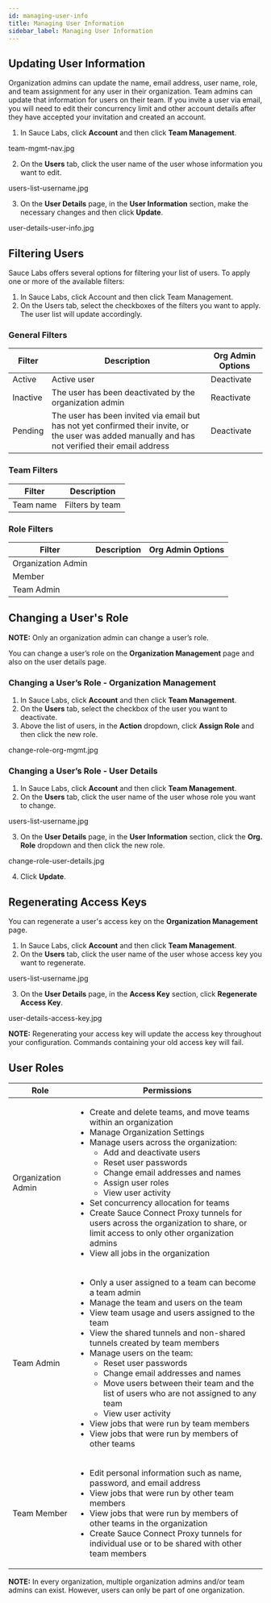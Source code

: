 ```yaml
---
id: managing-user-info
title: Managing User Information
sidebar_label: Managing User Information
---
```

## Updating User Information
Organization admins can update the name, email address, user name, role, and team assignment for any user in their organization. Team admins can update that information for users on their team. If you invite a user via email, you will need to edit their concurrency limit and other account details after they have accepted your invitation and created an account.

1. In Sauce Labs, click **Account** and then click **Team Management**.

team-mgmt-nav.jpg

2. On the **Users** tab, click the user name of the user whose information you want to edit.

users-list-username.jpg

3. On the **User Details** page, in the **User Information** section, make the necessary changes and then click **Update**.

user-details-user-info.jpg

## Filtering Users

Sauce Labs offers several options for filtering your list of users. To apply one or more of the available filters:

1. In Sauce Labs, click Account and then click Team Management.
2. On the Users tab, select the checkboxes of the filters you want to apply. The user list will update accordingly.

### General Filters

| Filter  | Description | Org Admin Options |
| ------------- | ------------- | ------------- |
| Active  | Active user  | Deactivate  |
| Inactive  | The user has been deactivated by the organization admin  | Reactivate  |
| Pending  | The user has been invited via email but has not yet confirmed their invite, or the user was added manually and has not verified their email address  | Deactivate  |

### Team Filters

| Filter  | Description |
| ------------- | ------------- |
| Team name  | Filters by team  |

### Role Filters

| Filter  | Description | Org Admin Options |
| ------------- | ------------- | ------------- |
| Organization Admin  |   |   |
| Member  |   |   |
| Team Admin  |   |   |

## Changing a User's Role

**NOTE:** Only an organization admin can change a user’s role.

You can change a user’s role on the **Organization Management** page and also on the user details page.

### Changing a User’s Role - Organization Management
1. In Sauce Labs, click **Account** and then click **Team Management**.
2. On the **Users** tab, select the checkbox of the user you want to deactivate.
3. Above the list of users, in the **Action** dropdown, click **Assign Role** and then click the new role.

change-role-org-mgmt.jpg

### Changing a User’s Role - User Details
1. In Sauce Labs, click **Account** and then click **Team Management**.
2. On the **Users** tab, click the user name of the user whose role you want to change.

users-list-username.jpg

3. On the **User Details** page, in the **User Information** section, click the **Org. Role** dropdown and then click the new role.

change-role-user-details.jpg

4. Click **Update**.

## Regenerating Access Keys

You can regenerate a user's access key on the **Organization Management** page.

1. In Sauce Labs, click **Account** and then click **Team Management**.
2. On the **Users** tab, click the user name of the user whose access key you want to regenerate.

users-list-username.jpg

3. On the **User Details** page, in the **Access Key** section, click **Regenerate Access Key**.

user-details-access-key.jpg

**NOTE:** Regenerating your access key will update the access key throughout your configuration. Commands containing your old access key will fail.

## User Roles
| Role  | Permissions |
| ------------- | ------------- |
| Organization Admin  |  <ul><li>Create and delete teams, and move teams within an organization</li><li>Manage Organization Settings</li><li>Manage users across the organization:<ul><li>Add and deactivate users</li><li>Reset user passwords</li><li>Change email addresses and names</li><li>Assign user roles</li><li>View user activity</li></ul></li><li>Set concurrency allocation for teams</li><li>Create Sauce Connect Proxy tunnels for users across the organization to share, or limit access to only other organization admins</li><li>View all jobs in the organization</li></ul> |  
| Team Admin   | <ul><li>Only a user assigned to a team can become a team admin</li><li>Manage the team and users on the team</li><li>View team usage and users assigned to the team</li><li>View the shared tunnels and non-shared tunnels created by team members</li><li>Manage users on the team:<ul><li>Reset user passwords</li><li>Change email addresses and names</li><li>Move users between their team and the list of users who are not assigned to any team</li><li>View user activity</li></ul></li><li>View jobs that were run by team members</li><li>View jobs that were run by members of other teams</li></ul>  |   
| Team Member  | <ul><li>Edit personal information such as name, password, and email address</li><li>View jobs that were run by other team members</li><li>View jobs that were run by members of other teams in the organization</li><li>Create Sauce Connect Proxy tunnels for individual use or to be shared with other team members</li></ul>  |  

**NOTE:** In every organization, multiple organization admins and/or team admins can exist. However, users can only be part of one organization.
